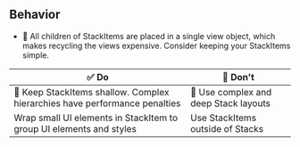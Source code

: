 ## Behavior

- 📱 All children of StackItems are placed in a single view object, which makes recycling the views expensive. Consider keeping your StackItems simple.

| ✅ Do                                                                      | 🛑 Don't                              |
| -------------------------------------------------------------------------- | ------------------------------------- |
| 📱 Keep StackItems shallow. Complex hierarchies have performance penalties | 📱 Use complex and deep Stack layouts |
| Wrap small UI elements in StackItem to group UI elements and styles        | Use StackItems outside of Stacks      |
